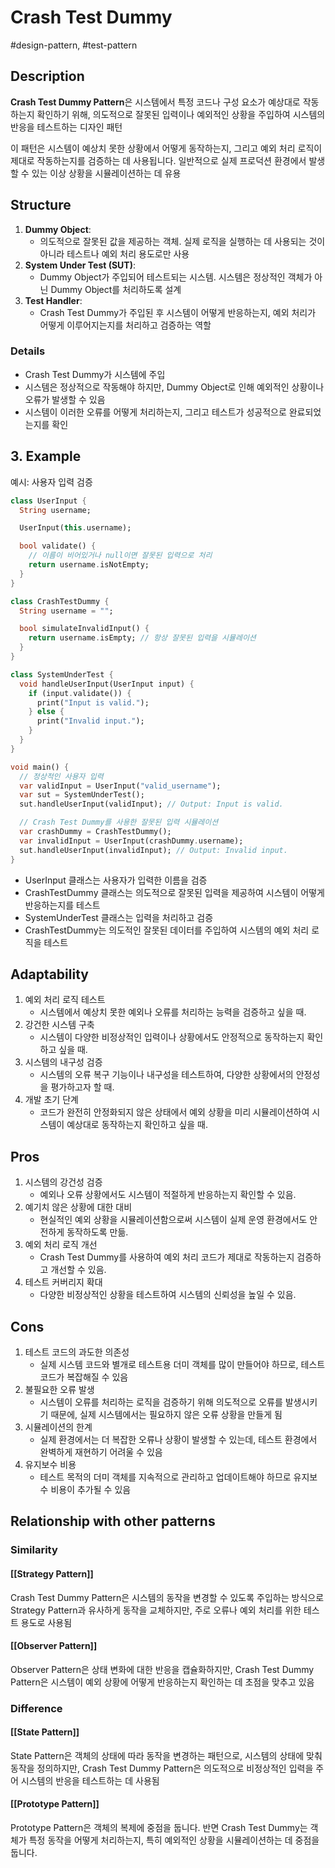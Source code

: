 # Crash Test Dummy

#design-pattern, #test-pattern

## Description

**Crash Test Dummy Pattern**은 시스템에서 특정 코드나 구성 요소가 예상대로 작동하는지 확인하기 위해, 의도적으로 잘못된 입력이나 예외적인 상황을 주입하여 시스템의 반응을 테스트하는 디자인 패턴

이 패턴은 시스템이 예상치 못한 상황에서 어떻게 동작하는지, 그리고 예외 처리 로직이 제대로 작동하는지를 검증하는 데 사용됩니다. 일반적으로 실제 프로덕션 환경에서 발생할 수 있는 이상 상황을 시뮬레이션하는 데 유용

## Structure

1. **Dummy Object**:
   - 의도적으로 잘못된 값을 제공하는 객체. 실제 로직을 실행하는 데 사용되는 것이 아니라 테스트나 예외 처리 용도로만 사용
2. **System Under Test (SUT)**:
   - Dummy Object가 주입되어 테스트되는 시스템. 시스템은 정상적인 객체가 아닌 Dummy Object를 처리하도록 설계
3. **Test Handler**:
   - Crash Test Dummy가 주입된 후 시스템이 어떻게 반응하는지, 예외 처리가 어떻게 이루어지는지를 처리하고 검증하는 역할

### Details

- Crash Test Dummy가 시스템에 주입
- 시스템은 정상적으로 작동해야 하지만, Dummy Object로 인해 예외적인 상황이나 오류가 발생할 수 있음
- 시스템이 이러한 오류를 어떻게 처리하는지, 그리고 테스트가 성공적으로 완료되었는지를 확인

## 3. Example

예시: 사용자 입력 검증

```dart
class UserInput {
  String username;

  UserInput(this.username);

  bool validate() {
    // 이름이 비어있거나 null이면 잘못된 입력으로 처리
    return username.isNotEmpty;
  }
}

class CrashTestDummy {
  String username = "";

  bool simulateInvalidInput() {
    return username.isEmpty; // 항상 잘못된 입력을 시뮬레이션
  }
}

class SystemUnderTest {
  void handleUserInput(UserInput input) {
    if (input.validate()) {
      print("Input is valid.");
    } else {
      print("Invalid input.");
    }
  }
}

void main() {
  // 정상적인 사용자 입력
  var validInput = UserInput("valid_username");
  var sut = SystemUnderTest();
  sut.handleUserInput(validInput); // Output: Input is valid.

  // Crash Test Dummy를 사용한 잘못된 입력 시뮬레이션
  var crashDummy = CrashTestDummy();
  var invalidInput = UserInput(crashDummy.username);
  sut.handleUserInput(invalidInput); // Output: Invalid input.
}
```

- UserInput 클래스는 사용자가 입력한 이름을 검증
- CrashTestDummy 클래스는 의도적으로 잘못된 입력을 제공하여 시스템이 어떻게 반응하는지를 테스트
- SystemUnderTest 클래스는 입력을 처리하고 검증
- CrashTestDummy는 의도적인 잘못된 데이터를 주입하여 시스템의 예외 처리 로직을 테스트

## Adaptability

1. 예외 처리 로직 테스트
   - 시스템에서 예상치 못한 예외나 오류를 처리하는 능력을 검증하고 싶을 때.
2. 강건한 시스템 구축
   - 시스템이 다양한 비정상적인 입력이나 상황에서도 안정적으로 동작하는지 확인하고 싶을 때.
3. 시스템의 내구성 검증
   - 시스템의 오류 복구 기능이나 내구성을 테스트하여, 다양한 상황에서의 안정성을 평가하고자 할 때.
4. 개발 초기 단계
   - 코드가 완전히 안정화되지 않은 상태에서 예외 상황을 미리 시뮬레이션하여 시스템이 예상대로 동작하는지 확인하고 싶을 때.

## Pros

1. 시스템의 강건성 검증
   - 예외나 오류 상황에서도 시스템이 적절하게 반응하는지 확인할 수 있음.
2. 예기치 않은 상황에 대한 대비
   - 현실적인 예외 상황을 시뮬레이션함으로써 시스템이 실제 운영 환경에서도 안전하게 동작하도록 만듦.
3. 예외 처리 로직 개선
   - Crash Test Dummy를 사용하여 예외 처리 코드가 제대로 작동하는지 검증하고 개선할 수 있음.
4. 테스트 커버리지 확대
   - 다양한 비정상적인 상황을 테스트하여 시스템의 신뢰성을 높일 수 있음.

## Cons

1. 테스트 코드의 과도한 의존성
   - 실제 시스템 코드와 별개로 테스트용 더미 객체를 많이 만들어야 하므로, 테스트 코드가 복잡해질 수 있음
2. 불필요한 오류 발생
   - 시스템이 오류를 처리하는 로직을 검증하기 위해 의도적으로 오류를 발생시키기 때문에, 실제 시스템에서는 필요하지 않은 오류 상황을 만들게 됨
3. 시뮬레이션의 한계
   - 실제 환경에서는 더 복잡한 오류나 상황이 발생할 수 있는데, 테스트 환경에서 완벽하게 재현하기 어려울 수 있음
4. 유지보수 비용
   - 테스트 목적의 더미 객체를 지속적으로 관리하고 업데이트해야 하므로 유지보수 비용이 추가될 수 있음

## Relationship with other patterns

### Similarity

#### [[Strategy Pattern]]

Crash Test Dummy Pattern은 시스템의 동작을 변경할 수 있도록 주입하는 방식으로 Strategy Pattern과 유사하게 동작을 교체하지만, 주로 오류나 예외 처리를 위한 테스트 용도로 사용됨

#### [[Observer Pattern]]

Observer Pattern은 상태 변화에 대한 반응을 캡슐화하지만, Crash Test Dummy Pattern은 시스템이 예외 상황에 어떻게 반응하는지 확인하는 데 초점을 맞추고 있음

### Difference

#### [[State Pattern]]

State Pattern은 객체의 상태에 따라 동작을 변경하는 패턴으로, 시스템의 상태에 맞춰 동작을 정의하지만, Crash Test Dummy Pattern은 의도적으로 비정상적인 입력을 주어 시스템의 반응을 테스트하는 데 사용됨

#### [[Prototype Pattern]]

Prototype Pattern은 객체의 복제에 중점을 둡니다. 반면 Crash Test Dummy는 객체가 특정 동작을 어떻게 처리하는지, 특히 예외적인 상황을 시뮬레이션하는 데 중점을 둡니다.
